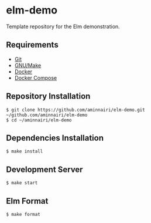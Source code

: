 # elm-demo

Template repository for the Elm demonstration.

## Requirements

- [Git](https://git-scm.com/)
- [GNU/Make](https://www.gnu.org/software/make/)
- [Docker](https://www.docker.com/)
- [Docker Compose](https://docs.docker.com/compose/)

## Repository Installation

```console
$ git clone https://github.com/aminnairi/elm-demo.git ~/github.com/aminnairi/elm-demo
$ cd ~/aminnairi/elm-demo
```

## Dependencies Installation

```console
$ make install
```

## Development Server

```console
$ make start
```

## Elm Format

```console
$ make format
```
